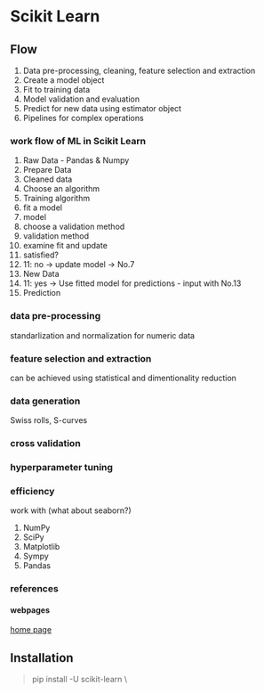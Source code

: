 # Scikit Learn

## Flow

1. Data pre-processing, cleaning, feature selection and extraction
2. Create a model object
3. Fit to training data
4. Model validation and evaluation
5. Predict for new data using estimator object
6. Pipelines for complex operations

### work flow of ML in Scikit Learn

1. Raw Data - Pandas & Numpy
2. Prepare Data
3. Cleaned data
4. Choose an algorithm
5. Training algorithm
6. fit a model
7. model
8. choose a validation method
9. validation method
10. examine fit and update
11. satisfied?
12. 11: no -> update model -> No.7
13. New Data
14. 11: yes -> Use fitted model for predictions - input with No.13
15. Prediction

### data pre-processing

standarlization and normalization for numeric data

### feature selection and extraction

can be achieved using statistical and dimentionality reduction

### data generation

Swiss rolls, S-curves

### cross validation

### hyperparameter tuning

### efficiency

work with (what about seaborn?)

1. NumPy
2. SciPy
3. Matplotlib
4. Sympy
5. Pandas

### references

#### webpages

[home page](https://scikit-learn.org)

## Installation

> pip install -U scikit-learn \
> 
